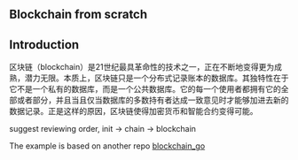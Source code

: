 Blockchain from scratch
---

## Introduction

区块链（blockchain）是21世纪最具革命性的技术之一，正在不断地变得更为成熟，潜力无限。本质上，区块链只是一个分布式记录账本的数据库。其独特性在于它不是一个私有的数据库，而是一个公共数据库。它的每一个使用者都拥有它的全部或者部分，并且当且仅当数据库的多数持有者达成一致意见时才能够加进去新的数据记录。正是这样的原因，区块链使得加密货币和智能合约变得可能。


suggest reviewing order, init -> chain -> blockchain

The example is based on another repo [blockchain_go](https://github.com/Jeiwan/blockchain_go)